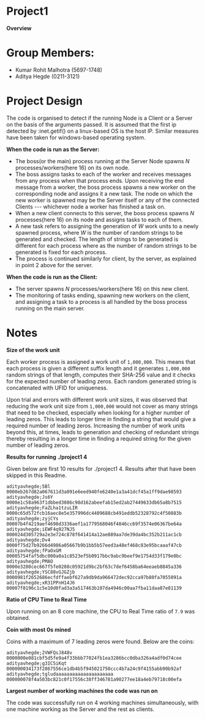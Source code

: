 # Project1

**Overview**

# Group Members: 
- Kumar Rohit Malhotra (5697-1748)
- Aditya Hegde (0211-3121)

# Project Design

The code is organised to detect if the running Node is a Client or a Server on the basis of the arguments passed. It is assumed that the first ip detected by :inet.getif() on a linux-based OS is the host IP. Similar measures have been taken for windows-based operating system.

**When the code is run as the Server:**
- The boss(or the main) process running at the Server Node spawns _N_ processes/workers(here 16) on its own node.
- The boss assigns tasks to each of the worker and receives messages from any process when that process ends. Upon receiving the end message from a worker, the boss process spawns a new worker on the corresponding node and assigns it a new task. The node on which the new worker is spawned may be the Server itself or any of the connected Clients --- whichever node a worker has finished a task on.
- When a new client connects to this server, the boss process spawns _N_ processes(here 16) on its node and assigns tasks to each of them.
- A new task refers to assigning the generation of _W_ work units to a newly spawned process, where _W_ is the number of random strings to be generated and checked. The length of strings to be generated is different for each process where as the number of random strings to be generated is fixed for each process.
- The process is continued similarly for client, by the server, as explained in point 2 above for the server.

**When the code is run as the Client:** 
- The server spawns _N_ processes/workers(here 16) on this new client.
- The monitoring of tasks ending, spawning new workers on the client, and assigning a task to a process is all handled by the boss process running on the main server.

# Notes

**Size of the work unit**

Each worker process is assigned a work unit of `1,000,000`. This means that each process is given a different suffix length and it generates `1,000,000` random strings of that length, computes their SHA-256 value and it checks for the expected number of leading zeros. Each random generated string is concatenated with UFID for uniqueness.

Upon trial and errors with different work unit sizes, it was observed that reducing the work unit size from `1,000,000` would not cover as many strings that need to be checked, especially when looking for a higher number of leading zeros. This leads to longer time in finding a string that would give a required number of leading zeros. Increasing the number of work units beyond this, at times, leads to generation and checking of redundant strings thereby resulting in a longer time in finding a required string for the given number of leading zeros. 

**Results for running ./project1 4**

Given below are first 10 results for ./project1 4. Results after that have been skipped in this Readme.

`adityavhegde;5Bl     0000eb267d82a067611d3a091e6eed940fe6240e1a3a41dcf45a1ff9dae98593` <br/>
`adityavhegde;Js6Y    0000e1c58a963f1dbbed3086c98d162abeefab15ed2ab27449633db65a8b7515` <br/>
`adityavhegde;FaZLha1tzuLIR    0000c65d572fcb16aec8e5e357996dc4409688cb491eddb52328792c4f50883b` <br/>
`adityavhegde;zyjCYs    00007b4f4219aef4698d3336aef1a1779568046f4846cc69f3574e06367be64a` <br/>
`adityavhegde;iEWF4q927NJ5    000024d305729a2e3e724c878f641414a12ae889aa7de39da4bc352b211ac1cb` <br/>
`adityavhegde;Dv4    0000f75d27b9266d4986a05667b9b1bb5b57eed3a48ef468c83e95bcaaaf47cb` <br/>
`adityavhegde;fPaOxGM    00005754faf5dbc000a0a1c8523ef5b0917bbc9abc9beef9e1754d33f179e0bc` <br/>
`adityavhegde;PMAO    0000e3280cec667f5fe0288c05921d9bc2bf63c7def6458ba64eeaeb8845a336` <br/>
`adityavhegde;YSC88vGJGZjb    0000981f2652686ecfdffaebf627a9db9da966472dec92cca97b80fa7055091a` <br/>
`adityavhegde;xR31PPnH14J6    00007f8196c1c5e10d0fad3a3a517463b107da4946c00aa7fba11daa87e81139` <br/>


**Ratio of CPU Time to Real Time**

Upon running on an 8 core machine, the CPU to Real Time ratio of `7.9` was obtained.


**Coin with most 0s mined**

Coins with a maximum of 7 leading zeros were found. Below are the coins:

`adityavhegde;2VWFQsJ848v    0000000e081cbf5d5fe9a4f33bbb77024fb1ea3286bcc0dba326a4adf0d74cee` <br/>
`adityavhegde;g3IC5iKqt    000000034173f2867556ce1db4b5f945021750ccc4b7a24c9f4155abb90b92af` <br/>
`adityavhegde;tgludaaaaaaaaaaaaaaaaaaaaa    000000078f4a503bc821c0f17556c38ff346781a90277ee18a4eb79718c00efa` <br/>



**Largest number of working machines the code was run on**

The code was successfully run on 4 working machines simultaneously, with one machine working as the Server and the rest as clients.

